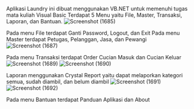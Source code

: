 Aplikasi Laundry ini dibuat menggunakan VB.NET untuk memenuhi tugas mata kuliah Visual Basic
Terdapat 5 Menu yaitu File, Master, Transaksi, Laporan, dan Bantuan.
![Screenshot (1685)](https://github.com/nurarifahr/app-laundry-vb.net/assets/98046103/9ffd6cff-10b1-4efe-a412-6fad83d76ea1)

Pada menu File terdapat Ganti Password, Logout, dan Exit
Pada menu Master terdapat Petugas, Pelanggan, Jasa, dan Pewangi
![Screenshot (1687)](https://github.com/nurarifahr/app-laundry-vb.net/assets/98046103/8143a768-d4d4-4708-9459-e458185c7ba0)

Pada menu Transaksi terdapat Order Cucian Masuk dan Cucian Keluar
![Screenshot (1689)](https://github.com/nurarifahr/app-laundry-vb.net/assets/98046103/d1a09bb8-ead0-43f2-9cc6-4952e78d0c08)
![Screenshot (1690)](https://github.com/nurarifahr/app-laundry-vb.net/assets/98046103/1f67a0be-542e-40e2-9e0e-ae697cb26fce)

Laporan menggunakan Crystal Report yaitu dapat melaporkan kategori semua, sudah diambil, dan belum diambil
![Screenshot (1691)](https://github.com/nurarifahr/app-laundry-vb.net/assets/98046103/9cc9525b-506b-4505-aa89-9e0b62fe4ab3)
![Screenshot (1692)](https://github.com/nurarifahr/app-laundry-vb.net/assets/98046103/c02e3c72-827d-48c1-9672-9b3bbaf45baa)

Pada menu Bantuan terdapat Panduan Aplikasi dan About
